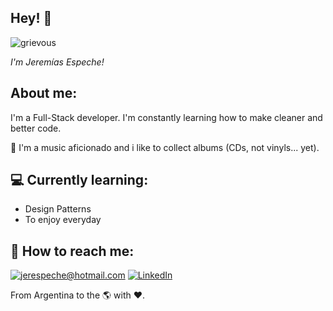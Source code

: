 <h2>Hey! 👋</h2>

![grievous](https://media.giphy.com/media/Nx0rz3jtxtEre/giphy.gif)

<!-- [![Visitor](https://visitor-badge.laobi.icu/badge?page_id=jerespeche.jerespeche)](https://github.com/jerespeche) [![GitHub followers](https://img.shields.io/github/followers/jerespeche.svg?style=social&label=Follow)](https://github.com/jerespeche?tab=followers) -->


_I'm Jeremías Espeche!_

<h2>About me:</h2>

I'm a Full-Stack developer. I'm constantly learning how to make cleaner and better code.

🎹 I'm a music aficionado and i like to collect albums (CDs, not vinyls... yet).

<h2>💻 Currently learning:</h2>

- Design Patterns
- To enjoy everyday

<h2>📩 How to reach me:</h2>

<a href="mailto:jerespeche@hotmail.com">![jerespeche@hotmail.com](https://img.shields.io/badge/email-D14836?style=for-the-badge&logo=gmail&logoColor=white)</a> <a href="https://www.linkedin.com/in/jerespeche/">![LinkedIn](https://img.shields.io/badge/LinkedIn-0077B5?style=for-the-badge&logo=linkedin&logoColor=white)</a>

From Argentina to the 🌎 with ❤️.
